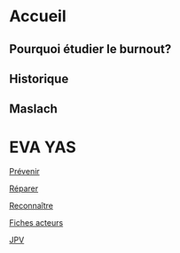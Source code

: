 # Accueil

## Pourquoi étudier le burnout?

## Historique

## Maslach

# EVA YAS


[Prévenir](https://controverses.github.io/burn-out/prevenir) 

[Réparer](https://controverses.github.io/burn-out/reparer) 

[Reconnaître](https://controverses.github.io/burn-out/reconnaitre)   

[Fiches acteurs](https://controverses.github.io/burn-out/acteurs "Sébastien Lautié") 



<a href="https://controverses.github.io/burn-out/acteurs.html#Sébastien">JPV</a><br />

